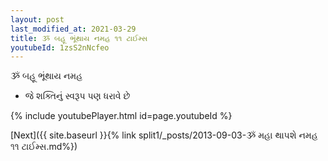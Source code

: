 ```yaml
---
layout: post
last_modified_at: 2021-03-29
title: ૐ બહૂ ભૂંથાય નમહ ૧૧ ટાઈમ્સ
youtubeId: 1zsS2nNcfeo
---
```

 
 
 ૐ બહૂ ભૂંથાય નમહ  
 
 -  જે શક્તિનું સ્વરૂપ પણ ધરાવે છે 
 
  
 
  
 
 
 
 
 
 


{% include youtubePlayer.html id=page.youtubeId %}
 
[Next]({{ site.baseurl }}{% link  split1/_posts/2013-09-03-ૐ મહા થાપશે નમહ ૧૧ ટાઈમ્સ.md%})
 

